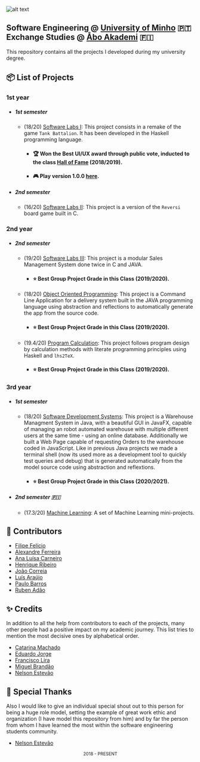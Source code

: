 
![alt text](https://github.com/feliciofilipe/university/raw/master/logo.png "Logo")

## Software Engineering @ [University of Minho][uminho] :portugal: <br/> Exchange Studies @ [Åbo Akademi][abo] :finland:

 [uminho]: https://www.uminho.pt/EN/
 [abo]: https://www.abo.fi/en/

This repository contains all the projects I developed during my university degree.

## :package: List of Projects

### **1st year**

- ##### 1st semester

  - (18/20) [Software Labs I](/1st/LI1/):
    This project consists in a remake of the game `Tank Battalion`. It has been developed in the
    Haskell programming language.
    - #### :trophy: Won the Best UI/UX award through public vote, inducted to the class [Hall of Fame][hof] (2018/2019).
    - #### :video_game: Play version 1.0.0 [here][hof_game].
  
    [hof]: https://haslab.github.io/Teaching/LI1/
    [hof_game]: https://haslab.github.io/Teaching/LI1/1819_web/2018li1g159/web/2018li1g159/Tarefa5_2018li1g159.jsexe/run.html

- ##### 2nd semester

  - (16/20) [Software Labs II](/1st/LI2):
    This project is a version of the `Reversi` board game built in C.
    
### **2nd year**

- ##### 2nd semester

  - (19/20) [Software Labs III](/2nd/LI3):
    This project is a modular Sales Management System done twice in C and JAVA.
    - #### :star: Best Group Project Grade in this Class (2019/2020).
  - (18/20) [Object Oriented Programming](/2nd/POO):
    This project is a Command Line Application for a delivery system built in the JAVA
    programming language using abstraction and reflections to automatically generate the app from the source code. 
    - #### :star: Best Group Project Grade in this Class (2019/2020).
  - (19.4/20) [Program Calculation](/2nd/CP):
    This project follows program design by calculation methods with literate
    programming principles using Haskell and `lhs2TeX`.
    - #### :star: Best Group Project Grade in this Class (2019/2020).
    
### **3rd year**

- ##### 1st semester
   
  - (18/20) [Software Development Systems](/3rd/1st/DSS/wms):
    This project is a Warehouse Managment System in Java, with a beautiful GUI in JavaFX, capable of managing an robot automated warehouse with multiple different  users at the same time - using an     online database. Additionally we built a Web Page capable of requesting Orders to the warehouse coded in JavaScript. Like in previous Java projects we made a terminal shell (now its used more as a development tool to quickly test queries and debug) that is generated automatically from the model source code using abstraction and reflextions.  
    - #### :star: Best Group Project Grade in this Class (2020/2021).

- ##### 2nd semester :finland:

  - (17.3/20) [Machine Learning](/3rd/2nd/ML):
    A set of Machine Learning mini-projects.  

## :handshake: Contributors

- [Filipe Felício][filipe]
- [Alexandre Ferreira][alex]
- [Ana Luísa Carneiro][luisa]
- [Henrique Ribeiro][henrique]
- [João Correia][correia]
- [Luís Araújo][luis]
- [Paulo Barros][paulo]
- [Ruben Adão][ruben]

[filipe]: https://github.com/feliciofilipe
[alex]: https://github.com/PietroPan
[luisa]: https://github.com/Analucar
[henrique]: https://github.com/henriq350
[correia]: https://github.com/jpcorreia99
[luis]: https://github.com/LAraujo7
[paulo]: https://github.com/JohnBarros21
[ruben]: https://github.com/rubenadao

## :sparkles: Credits

In addition to all the help from contributors to each of the projects, many
other people had a positive impact on my academic journey. This list tries to
mention the most decisive ones by alphabetical order.

- [Catarina Machado][catarina]
- [Eduardo Jorge][eduardo]
- [Francisco Lira][lira]
- [Miguel Brandão][brandao]
- [Nelson Estevão][nelson]

[catarina]: https://github.com/catarinamachado
[eduardo]: https://github.com/herulume
[lira]: https://github.com/FranciscoLira
[brandao]: https://github.com/miguelbrandao

## :pray: Special Thanks

Also I would like to give an individual special shout out to this person for being a 
huge role model, setting the example of great work ethic and organization (I have model this repository from him) 
and by far the person from whom I have learned the most within the software engineering students community.

- [Nelson Estevão][nelson]

[nelson]: https://github.com/nelsonmestevao

<div align="center">
  <sub>2018 - PRESENT</sub>
</div>
